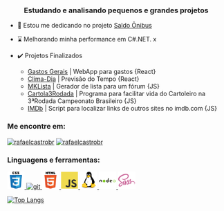 <h3 align="center">Estudando e analisando pequenos e grandes projetos</h3>

- 🔭 Estou me dedicando no projeto [Saldo Ônibus](https://github.com/rafaelcastrobr/Saldo-Onibus)

- ⌛ Melhorando minha performance em C#.NET. x
- ✔️ Projetos Finalizados 
  - [Gastos Gerais](https://github.com/rafaelcastrobr/gastos) | WebApp para gastos {React}
  - [Clima-Dia](https://github.com/rafaelcastrobr/clima-dia) | Previsão do Tempo {React}
  - [MKLista](https://github.com/rafaelcastrobr/list-mk) | Gerador de lista para um fórum {JS}
  - [Cartola3Rodada](https://github.com/rafaelcastrobr/Cartola-valorizacao) | Programa para facilitar vida do Cartoleiro na 3ªRodada Campeonato Brasileiro {JS}
  - [IMDb](https://github.com/rafaelcastrobr/links-IMDb) | Script para localizar links de outros sites no imdb.com {JS}

<h3 align="left">Me encontre em:</h3>
<p align="left">
<a href="https://linkedin.com/in/rafaelcastrobr" target="blank"><img align="center" src="https://raw.githubusercontent.com/rahuldkjain/github-profile-readme-generator/master/src/images/icons/Social/linked-in-alt.svg" alt="rafaelcastrobr" height="30" width="40" /></a>
<a href="https://instagram.com/rafaelcastrobr" target="blank"><img align="center" src="https://raw.githubusercontent.com/rahuldkjain/github-profile-readme-generator/master/src/images/icons/Social/instagram.svg" alt="rafaelcastrobr" height="30" width="40" /></a>
</p>

<h3 align="left">Linguagens e ferramentas:</h3>
<p align="left">  <a href="https://www.w3schools.com/css/" target="_blank" rel="noreferrer"> <img src="https://raw.githubusercontent.com/devicons/devicon/master/icons/css3/css3-original-wordmark.svg" alt="css3" width="40" height="40"/> </a> <a href="https://git-scm.com/" target="_blank" rel="noreferrer"> <img src="https://www.vectorlogo.zone/logos/git-scm/git-scm-icon.svg" alt="git" width="40" height="40"/> </a> <a href="https://www.w3.org/html/" target="_blank" rel="noreferrer"> <img src="https://raw.githubusercontent.com/devicons/devicon/master/icons/html5/html5-original-wordmark.svg" alt="html5" width="40" height="40"/> </a> <a href="https://developer.mozilla.org/en-US/docs/Web/JavaScript" target="_blank" rel="noreferrer"> <img src="https://raw.githubusercontent.com/devicons/devicon/master/icons/javascript/javascript-original.svg" alt="javascript" width="40" height="40"/> </a> <a href="https://www.linux.org/" target="_blank" rel="noreferrer"> <img src="https://raw.githubusercontent.com/devicons/devicon/master/icons/linux/linux-original.svg" alt="linux" width="40" height="40"/> </a> <a href="https://nodejs.org" target="_blank" rel="noreferrer"> <img src="https://raw.githubusercontent.com/devicons/devicon/master/icons/nodejs/nodejs-original-wordmark.svg" alt="nodejs" width="40" height="40"/> </a> <a href="https://sass-lang.com" target="_blank" rel="noreferrer"> <img src="https://raw.githubusercontent.com/devicons/devicon/master/icons/sass/sass-original.svg" alt="sass" width="40" height="40"/> </a> </p>

[![Top Langs](https://github-readme-stats.vercel.app/api/top-langs/?username=rafaelcastrobr&layout=compact)](https://github.com/anuraghazra/github-readme-stats)
